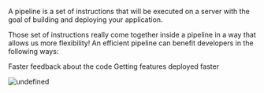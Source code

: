 A pipeline is a set of instructions that will be executed on a server with the goal of building and deploying your application.

Those set of instructions really come together inside a pipeline in a way that allows us more flexibility! An efficient pipeline can benefit developers in the following ways:

Faster feedback about the code
Getting features deployed faster

![undefined](https://user-images.githubusercontent.com/81117073/169554616-d78f17cf-e343-4949-ae75-a3bff4e51621.png)
